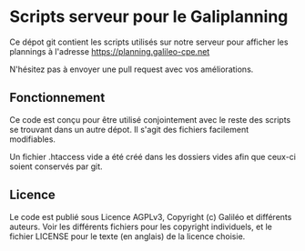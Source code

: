 # Scripts serveur pour le Galiplanning

Ce dépot git contient les scripts utilisés sur notre serveur pour afficher les
plannings à l'adresse https://planning.galileo-cpe.net

N'hésitez pas à envoyer une pull request avec vos améliorations.

## Fonctionnement

Ce code est conçu pour être utilisé conjointement avec le reste des scripts se
trouvant dans un autre dépot. Il s'agit des fichiers facilement modifiables.

Un fichier .htaccess vide a été créé dans les dossiers vides afin que ceux-ci
soient conservés par git.

## Licence

Le code est publié sous Licence AGPLv3, Copyright (c) Galiléo et différents auteurs.
Voir les différents fichiers pour les copyright individuels, et le fichier LICENSE
pour le texte (en anglais) de la licence choisie.


